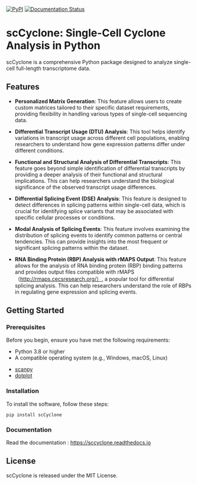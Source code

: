 [![PyPI](https://img.shields.io/pypi/v/scCyclone?logo=PyPI)](https://pypi.org/project/scCyclone)
[![Documentation Status](https://readthedocs.org/projects/sccyclone/badge/?version=latest)](https://sccyclone.readthedocs.io/en/latest/?badge=latest)



# scCyclone: Single-Cell Cyclone Analysis in Python


scCyclone is a comprehensive Python package designed to analyze single-cell full-length transcriptome data.


## Features


* **Personalized Matrix Generation**: This feature allows users to create custom matrices tailored to their specific dataset requirements, providing flexibility in handling various types of single-cell sequencing data.

* **Differential Transcript Usage (DTU) Analysis**: This tool helps identify variations in transcript usage across different cell populations, enabling researchers to understand how gene expression patterns differ under different conditions.

* **Functional and Structural Analysis of Differential Transcripts**: This feature goes beyond simple identification of differential transcripts by providing a deeper analysis of their functional and structural implications. This can help researchers understand the biological significance of the observed transcript usage differences.

* **Differential Splicing Event (DSE) Analysis**: This feature is designed to detect differences in splicing patterns within single-cell data, which is crucial for identifying splice variants that may be associated with specific cellular processes or conditions.

* **Modal Analysis of Splicing Events**: This feature involves examining the distribution of splicing events to identify common patterns or central tendencies. This can provide insights into the most frequent or significant splicing patterns within the dataset.

* **RNA Binding Protein (RBP) Analysis with rMAPS Output**: This feature allows for the analysis of RNA binding protein (RBP) binding patterns and provides output files compatible with rMAPS（http://rmaps.cecsresearch.org/）, a popular tool for differential splicing analysis. This can help researchers understand the role of RBPs in regulating gene expression and splicing events.



## Getting Started

### Prerequisites

Before you begin, ensure you have met the following requirements:
- Python 3.8 or higher
- A compatible operating system (e.g., Windows, macOS, Linux)

* [scanpy](https://pythonhosted.org/gffutils/installation.html)
* [dotplot](https://github.com/kn-bibs/dotplot)


### Installation

To install the software, follow these steps:

```
pip install scCyclone
```

### Documentation
Read the documentation : https://sccyclone.readthedocs.io

## License
scCyclone is released under the MIT License.

